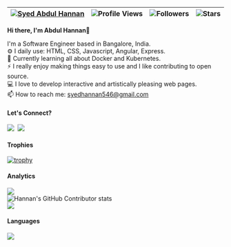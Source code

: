 | [![Syed Abdul Hannan](https://img.shields.io/badge/SYED_ABDUL-HANNAN-green)](https://github.com/syedhannan/) | ![Profile Views](https://komarev.com/ghpvc/?username=syedhannan&color=green) | ![Followers](https://img.shields.io/github/followers/syedhannan) | ![Stars](https://img.shields.io/github/stars/syedhannan?label=Profile%20Stars&logo=Profile%20stars&logoColor=g) |
| ------------------------------------------------------------------------------------------------------------ | ---------------------------------------------------------------------------- | ---------------------------------------------------------------- | --------------------------------------------------------------------------------------------------------------- |

<b>Hi there, I'm Abdul Hannan</b>👋<br>

I'm a Software Engineer based in Bangalore, India.<br>
⚙️ I daily use: HTML, CSS, Javascript, Angular, Express.<br>
🌱 Currently learning all about Docker and Kubernetes.<br>
⚡ I really enjoy making things easy to use and I like contributing to open source.<br>
💻 I love to develop interactive and artistically pleasing web pages.<br>
📫 How to reach me: syedhannan546@gmail.com

#### Let's Connect?<br>

<a href="https://www.linkedin.com/in/isyedhannan/"><img src="https://img.shields.io/badge/-LinkedIn-%231DA1F2?style=flat&logo=linkedin&logoColor=white"/></a>&nbsp; <a href="https://twitter.com/iSyedHannan"><img src="https://img.shields.io/badge/-Twitter-%231DA1F2?style=flat&logo=twitter&logoColor=white"/></a>

#### Trophies

[![trophy](https://github-profile-trophy.vercel.app/?username=syedhannan&margin-w=8)](https://github.com/ryo-ma/github-profile-trophy)

#### Analytics

<!-- [![My GitHub Stats](https://github-readme-stats.vercel.app/api/?username=syedhannan&count_private=true&theme=tokyonight&showicons=true)]() -->

![](https://github-readme-stats.vercel.app/api?username=syedhannan&theme=light&hide_border=false&include_all_commits=true&count_private=true)<br>
![Hannan's GitHub Contributor stats](https://github-contributor-stats.vercel.app/api?username=syedhannan&combine_all_yearly_contributions=true&limit=10)<br>
![](https://github-readme-streak-stats.herokuapp.com/?user=syedhannan&theme=light&hide_border=false)<br/>

#### Languages

![](https://github-readme-stats.vercel.app/api/top-langs/?username=syedhannan&theme=light&hide_border=false&include_all_commits=true&count_private=true&layout=compact)

<!-- [![My GitHub Language Stats](https://github-readme-stats.vercel.app/api/top-langs/?username=syedhannan&langs_count=5)]() -->

